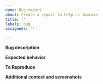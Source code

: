 ```yaml
---
name: Bug report
about: Create a report to help us improve
title: ''
labels: bug
assignees: ''

---
```


**Bug description**
<!-- A clear and concise description of what the bug is. -->

**Expected behavior**
<!-- A clear and concise description of what you expected to happen. -->

**To Reproduce**
<!-- List steps to reproduce the behavior. -->

**Additional context and screenshots**
<!-- Add any other context or screenshots about the problem here. -->
